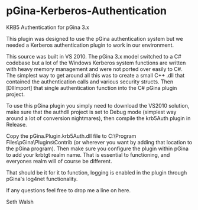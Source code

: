 # pGina-Kerberos-Authentication
KRB5 Authentication for pGina 3.x

This plugin was designed to use the pGina authentication system but we needed a Kerberos authentication plugin to work
in our environment.

This source was built in VS 2010.  The pGina 3.x model switched to a C# codebase but a lot of the Windows Kerberos system functions
are written with heavy memory management and were not ported over easily to C#.  The simplest way to get around all this
was to create a small C++ .dll that contained the authentication calls and various security structs.  Then [DllImport] that 
single authentication function into the C# pGina plugin project.

To use this pGina plugin you simply need to download the VS2010 solution, make sure that the authdll project is set to Debug
mode (simplest way around a lot of conversion nightmares), then compile the krb5Auth plugin in Release.

Copy the pGina.Plugin.krb5Auth.dll file to C:\Program Files\pGina\Plugins\Contrib (or wherever you want by adding that
location to the pGina program).  Then make sure you configure the plugin within pGina to add your krbtgt realm name.  That
is essential to functioning, and everyones realm will of course be different.

That should be it for it to function, logging is enabled in the plugin through pGina's log4net functionality.

If any questions feel free to drop me a line on here.

Seth Walsh
